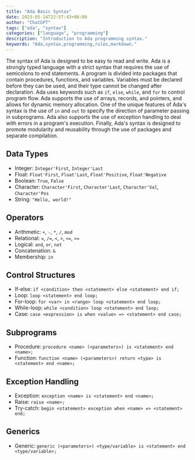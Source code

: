 ```yaml
---
title: "Ada Basic Syntax"
date: 2023-05-14T22:57:43+08:00
author: "ChatGPT"
tags: ["ada", "syntax"]
categories: ["language", "programming"]
description: "Introduction to Ada programming syntax."
keywords: "Ada,syntax,programming,rules,markdown."
---
```


The syntax of Ada is designed to be easy to read and write. Ada is a strongly typed language with a strict syntax that requires the use of semicolons to end statements. A program is divided into packages that contain procedures, functions, and variables. Variables must be declared before they can be used, and their type cannot be changed after declaration. Ada uses keywords such as `if`, `else`, `while`, and `for` to control program flow. Ada supports the use of arrays, records, and pointers, and allows for dynamic memory allocation. One of the unique features of Ada's syntax is the use of `in` and `out` to specify the direction of parameter passing in subprograms. Ada also supports the use of exception handling to deal with errors in a program's execution. Finally, Ada's syntax is designed to promote modularity and reusability through the use of packages and separate compilation.

## Data Types

- Integer: `Integer'First`, `Integer'Last`
- Float: `Float'First`, `Float'Last`, `Float'Positive`, `Float'Negative`
- Boolean: `True`, `False`
- Character: `Character'First`, `Character'Last`, `Character'Val`, `Character'Pos`
- String: `"Hello, world!"`

## Operators

- Arithmetic: `+`, `-`, `*`, `/`, `mod`
- Relational: `=`, `/=`, `<`, `>`, `<=`, `>=`
- Logical: `and`, `or`, `not`
- Concatenation: `&`
- Membership: `in`

## Control Structures

- If-else: `if <condition> then <statement> else <statement> end if;`
- Loop: `loop <statement> end loop;`
- For-loop: `for <var> in <range> loop <statement> end loop;`
- While-loop: `while <condition> loop <statement> end loop;`
- Case: `case <expression> is when <value> => <statement> end case;`

## Subprograms

- Procedure: `procedure <name> (<parameters>) is <statement> end <name>;`
- Function: `function <name> (<parameters>) return <type> is <statement> end <name>;`

## Exception Handling

- Exception: `exception <name> is <statement> end <name>;`
- Raise: `raise <name>;`
- Try-catch: `begin <statement> exception when <name> => <statement> end;`

## Generics

- Generic: `generic (<parameters>) <type/variable> is <statement> end <type/variable>;`
